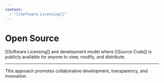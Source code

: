 ```yaml
---
context:
  - "[[Software Licensing]]"
---
```


# Open Source

[[Software Licensing]] and development model where [[Source Code]] is publicly available for anyone to view, modify, and distribute.

---

This approach promotes collaborative development, transparency, and innovation.

